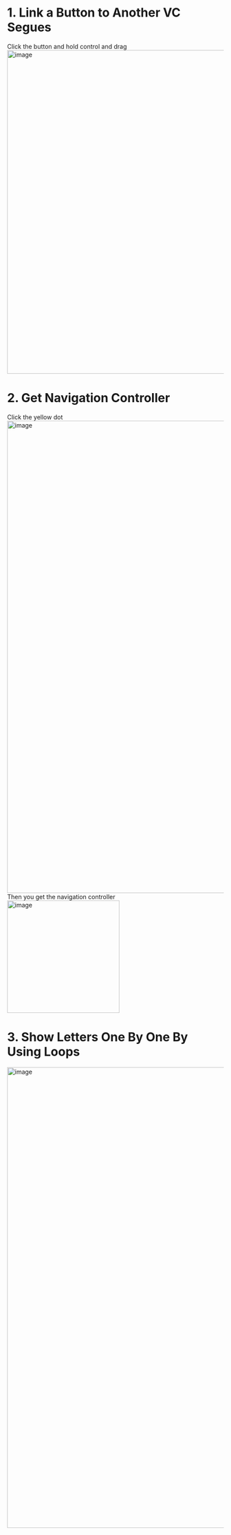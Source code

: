 # 1. Link a Button to Another VC Segues
Click the button and hold control and drag
<img width="751" alt="image" src="https://github.com/jasonfangmagic/Flash-Chat-iOS13/assets/87825019/d463318b-e622-43c8-a06b-d8ed2424e587">

# 2. Get Navigation Controller
Click the yellow dot
<img width="1096" alt="image" src="https://github.com/jasonfangmagic/Flash-Chat-iOS13/assets/87825019/d3a9eb7d-b654-46a6-bcce-0515ceea49cc"> <br>
Then you get the navigation controller <br>
<img width="261" alt="image" src="https://github.com/jasonfangmagic/Flash-Chat-iOS13/assets/87825019/203e739d-a7ab-46c5-9fb9-5c735c6ad45d">

# 3. Show Letters One By One By Using Loops
<img width="1069" alt="image" src="https://github.com/jasonfangmagic/Flash-Chat-iOS13/assets/87825019/081bd832-c725-4ce2-8017-46ab09700e62">




